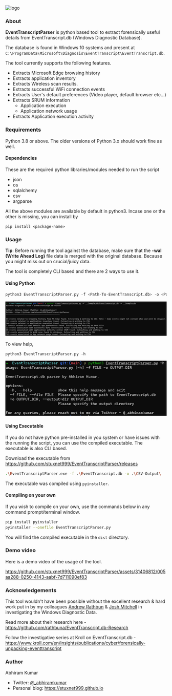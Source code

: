 ![logo](./img/logo.png)

### About

**EventTranscriptParser** is python based tool to extract forensically useful details from EventTranscript.db (Windows Diagnostic Database).

The database is found in Windows 10 systems and present at `C:\ProgramData\Microsoft\Diagnosis\EventTranscript\EventTranscript.db`.

The tool currently supports the following features.

+ Extracts Microsoft Edge browsing history
+ Extracts application inventory
+ Extracts Wireless scan results.
+ Extracts successful WiFi connection events
+ Extracts User's default preferences (Video player, default browser etc...)
+ Extracts SRUM information
    + Application execution
    + Application network usage
+ Extracts Application execution activity

### Requirements

Python 3.8 or above. The older versions of Python 3.x should work fine as well.

#### Dependencies

These are the required python libraries/modules needed to run the script

+ json
+ os
+ sqlalchemy
+ csv
+ argparse

All the above modules are available by default in python3. Incase one or the other is missing, you can install by

```
pip install <package-name>
```

### Usage

**Tip**: Before running the tool against the database, make sure that the **-wal (Write Ahead Log)** file data is merged with the original database. Because you might miss out on crucial/juicy data.

The tool is completely CLI based and there are 2 ways to use it.

#### Using Python

```python
python3 EventTranscriptParser.py -f <Path-To-EventTranscript.db> -o <Path-To-Output-Directory>
```
![usage](./img/usage.png)


To view help,
```
python3 EventTranscriptParser.py -h
```

![help](./img/help.png)

#### Using Executable

If you do not have python pre-installed in you system or have issues with the running the script, you can use the compiled executable. The executable is also CLI based.

Download the executable from https://github.com/stuxnet999/EventTranscriptParser/releases

```sh
.\EventTranscriptParser.exe -f .\EventTranscript.db -o .\CSV-Output\
```

The executable was compiled using `pyinstaller`.

#### Compiling on your own

If you wish to compile on your own, use the commands below in any command prompt/terminal window.

```sh
pip install pyinstaller
pyinstaller --onefile EventTranscriptParser.py
```

You will find the compiled executable in the `dist` directory.

### Demo video

Here is a demo video of the usage of the tool.

https://github.com/stuxnet999/EventTranscriptParser/assets/31406812/005aa288-0250-4143-aabf-7d711090ef83

### Acknowledgements

This tool wouldn't have been possible without the excellent research & hard work put in by my colleagues [Andrew Rathbun](https://twitter.com/bunsofwrath12) & [Josh Mitchell](https://www.linkedin.com/in/josh-mitchell-0990ba6a/) in investigating the Windows Diagnostic Data.

Read more about their research here - https://github.com/rathbuna/EventTranscript.db-Research

Follow the investigative series at Kroll on EventTranscript.db - https://www.kroll.com/en/insights/publications/cyber/forensically-unpacking-eventtranscript

### Author

Abhiram Kumar

+ Twitter: [@_abhiramkumar](https://www.twitter.com/_abhiramkumar)
+ Personal blog: https://stuxnet999.github.io

